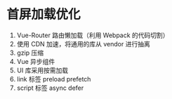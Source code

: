 # 首屏加载优化

1. Vue-Router 路由懒加载（利用 Webpack 的代码切割）
2. 使用 CDN 加速，将通用的库从 vendor 进行抽离
3. gzip 压缩
4. Vue 异步组件
5. UI 库采用按需加载
6. link 标签 preload prefetch
7. script 标签 async defer
